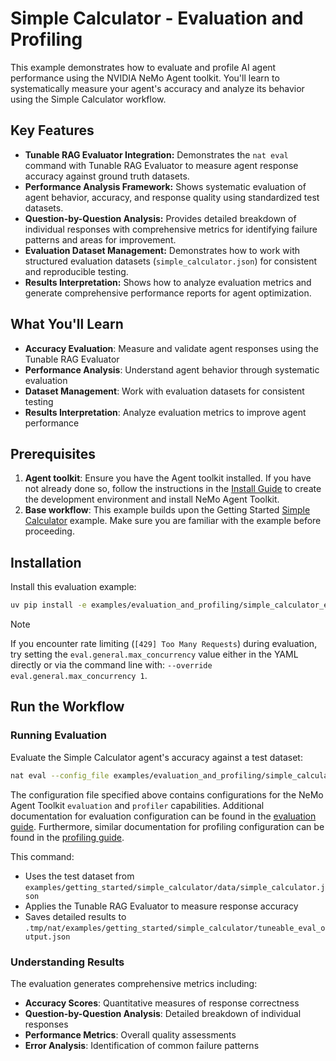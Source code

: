 <!--
SPDX-FileCopyrightText: Copyright (c) 2025, NVIDIA CORPORATION & AFFILIATES. All rights reserved.
SPDX-License-Identifier: Apache-2.0

Licensed under the Apache License, Version 2.0 (the "License");
you may not use this file except in compliance with the License.
You may obtain a copy of the License at

http://www.apache.org/licenses/LICENSE-2.0

Unless required by applicable law or agreed to in writing, software
distributed under the License is distributed on an "AS IS" BASIS,
WITHOUT WARRANTIES OR CONDITIONS OF ANY KIND, either express or implied.
See the License for the specific language governing permissions and
limitations under the License.
-->

# Simple Calculator - Evaluation and Profiling

This example demonstrates how to evaluate and profile AI agent performance using the NVIDIA NeMo Agent toolkit. You'll learn to systematically measure your agent's accuracy and analyze its behavior using the Simple Calculator workflow.

## Key Features

- **Tunable RAG Evaluator Integration:** Demonstrates the `nat eval` command with Tunable RAG Evaluator to measure agent response accuracy against ground truth datasets.
- **Performance Analysis Framework:** Shows systematic evaluation of agent behavior, accuracy, and response quality using standardized test datasets.
- **Question-by-Question Analysis:** Provides detailed breakdown of individual responses with comprehensive metrics for identifying failure patterns and areas for improvement.
- **Evaluation Dataset Management:** Demonstrates how to work with structured evaluation datasets (`simple_calculator.json`) for consistent and reproducible testing.
- **Results Interpretation:** Shows how to analyze evaluation metrics and generate comprehensive performance reports for agent optimization.

## What You'll Learn

- **Accuracy Evaluation**: Measure and validate agent responses using the Tunable RAG Evaluator
- **Performance Analysis**: Understand agent behavior through systematic evaluation
- **Dataset Management**: Work with evaluation datasets for consistent testing
- **Results Interpretation**: Analyze evaluation metrics to improve agent performance

## Prerequisites

1. **Agent toolkit**: Ensure you have the Agent toolkit installed. If you have not already done so, follow the instructions in the [Install Guide](../../../docs/source/quick-start/installing.md#install-from-source) to create the development environment and install NeMo Agent Toolkit.
2. **Base workflow**: This example builds upon the Getting Started [Simple Calculator](../../getting_started/simple_calculator/) example. Make sure you are familiar with the example before proceeding.

## Installation

Install this evaluation example:

```bash
uv pip install -e examples/evaluation_and_profiling/simple_calculator_eval
```

> [!NOTE]
> If you encounter rate limiting (`[429] Too Many Requests`) during evaluation, try setting the `eval.general.max_concurrency` value either in the YAML directly or via the command line with: `--override eval.general.max_concurrency 1`.

## Run the Workflow

### Running Evaluation

Evaluate the Simple Calculator agent's accuracy against a test dataset:

```bash
nat eval --config_file examples/evaluation_and_profiling/simple_calculator_eval/configs/config-tunable-rag-eval.yml
```

The configuration file specified above contains configurations for the NeMo Agent Toolkit `evaluation` and `profiler` capabilities. Additional documentation for evaluation configuration can be found in the [evaluation guide](../../../docs/source/workflows/evaluate.md). Furthermore, similar documentation for profiling configuration can be found in the [profiling guide](../../../docs/source/workflows/profiler.md).

This command:
- Uses the test dataset from `examples/getting_started/simple_calculator/data/simple_calculator.json`
- Applies the Tunable RAG Evaluator to measure response accuracy
- Saves detailed results to `.tmp/nat/examples/getting_started/simple_calculator/tuneable_eval_output.json`

### Understanding Results

The evaluation generates comprehensive metrics including:

- **Accuracy Scores**: Quantitative measures of response correctness
- **Question-by-Question Analysis**: Detailed breakdown of individual responses
- **Performance Metrics**: Overall quality assessments
- **Error Analysis**: Identification of common failure patterns
